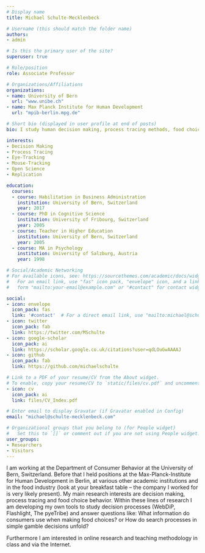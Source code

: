 ```yaml
---
# Display name
title: Michael Schulte-Mecklenbeck

# Username (this should match the folder name)
authors:
- admin

# Is this the primary user of the site?
superuser: true

# Role/position
role: Associate Professor

# Organizations/Affiliations
organizations:
- name: University of Bern
  url: "www.unibe.ch"
- name: Max Planck Institute for Human Development
  url: "mpib-berlin.mpg.de"

# Short bio (displayed in user profile at end of posts)
bio: I study human decision making, process tracing methods, food choice and traffic behavior.

interests:
- Decision Making
- Process Tracing
- Eye-Tracking
- Mouse-Tracking
- Open Science
- Replication

education:
  courses:
  - course: Habilitation in Business Administration
    institution: University of Bern, Switzerland
    year: 2017
  - course: PhD in Cognitive Science
    institution: University of Fribourg, Switzerland
    year: 2005
  - course: Teacher in Higher Education
    institution: University of Bern, Switzerland
    year: 2005
  - course: MA in Psychology
    institution: University of Salzburg, Austria
    year: 1998  

# Social/Academic Networking
# For available icons, see: https://sourcethemes.com/academic/docs/widgets/#icons
#   For an email link, use "fas" icon pack, "envelope" icon, and a link in the
#   form "mailto:your-email@example.com" or "#contact" for contact widget.

social:
- icon: envelope
  icon_pack: fas
  link: '#contact'  # For a direct email link, use "mailto:michael@schulte-mecklenbeck.com".
- icon: twitter
  icon_pack: fab
  link: https://twitter.com/MSchulte
- icon: google-scholar
  icon_pack: ai
  link: https://scholar.google.co.uk/citations?user=qdLOuGwAAAAJ
- icon: github
  icon_pack: fab
  link: https://github.com/michaelschulte

# Link to a PDF of your resume/CV from the About widget.
# To enable, copy your resume/CV to `static/files/cv.pdf` and uncomment the lines below.
- icon: cv
  icon_pack: ai
  link: files/CV_Index.pdf

# Enter email to display Gravatar (if Gravatar enabled in Config)
email: "michael@schulte-mecklenbeck.com"

# Organizational groups that you belong to (for People widget)
#   Set this to `[]` or comment out if you are not using People widget.
user_groups:
- Researchers
- Visitors
---
```


I am working at the Department of Consumer Behavior at the University of Bern, Switzerland. Before that I held positions at the Max-Planck-Institute for Human Development in Berlin, at various other academic institutions and in the food industry (look at your breakfast table – the company I worked for is very likely present).
My main research interests are decision making, process tracing and food choice behavior. Within these lines of research I am developing my own  tools to study decision processes (WebDiP, Flashlight, The pyeTribe) and answer questions like: What  information  do consumers use when making food choices? or How do search processes in simple gamble decisions unfold?

Furthermore I am interested in online research and teaching methodology in class and via the Internet.